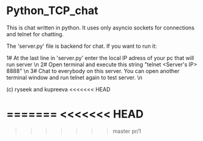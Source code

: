 # Python_TCP_chat
This is chat written in python. It uses only asyncio sockets for connections and telnet for chatting.

The 'server.py' file is backend for chat. If you want to run it:

1# At the last line in 'server.py' enter the local IP adress of your pc that will run server \n
2# Open terminal and execute this string "telnet <Server's IP> 8888" \n
3# Chat to everybody on this server. You can open another terminal window and run telnet again to test server. \n

(c) ryseek and kupreeva
<<<<<<< HEAD

=======
<<<<<<< HEAD
=======

>>>>>>> master
>>>>>>> pr/1
